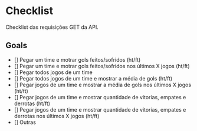 # Checklist

Checklist das requisições GET da API.

## Goals

- [] Pegar um time e motrar gols feitos/sofridos (ht/ft)
- [] Pegar um time e motrar gols feitos/sofridos nos últimos X jogos (ht/ft)
- [] Pegar todos jogos de um time
- [] Pegar todos jogos de um time e mostrar a média de gols (ht/ft)
- [] Pegar jogos de um time e mostrar a média de gols nos últimos X jogos (ht/ft)
- [] Pegar jogos de um time e mostrar quantidade de vitorias, empates e derrotas (ht/ft)
- [] Pegar jogos de um time e mostrar quantidade de vitorias, empates e derrotas nos últimos X jogos (ht/ft)
- [] Outras
